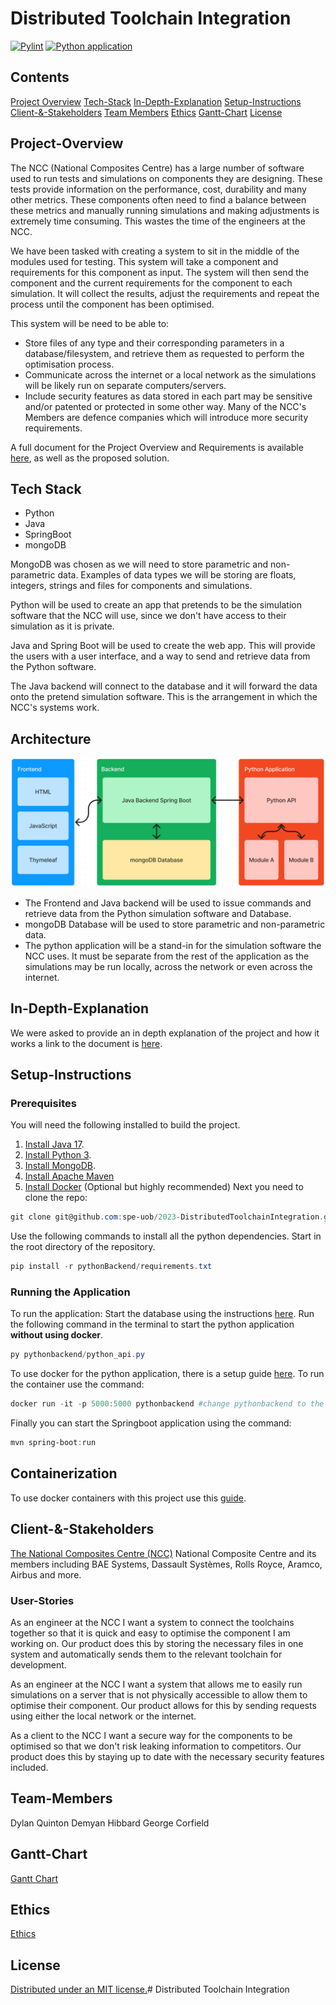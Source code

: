 # Distributed Toolchain Integration
[![Pylint](https://github.com/spe-uob/2023-DistributedToolchainIntegration/actions/workflows/pylint.yml/badge.svg?branch=dev)](https://github.com/spe-uob/2023-DistributedToolchainIntegration/actions/workflows/pylint.yml)
[![Python application](https://github.com/spe-uob/2023-DistributedToolchainIntegration/actions/workflows/python-app.yml/badge.svg)](https://github.com/spe-uob/2023-DistributedToolchainIntegration/actions/workflows/python-app.yml)
## Contents
[Project Overview](#Project-Overview)
[Tech-Stack](#Tech-stack)
[In-Depth-Explanation](#In-Depth-Explanation)
[Setup-Instructions](#Setup-instructions)
[Client-&-Stakeholders](#Client--Stakeholders)
[Team Members](#Team-Members)
[Ethics](#Ethics)
[Gantt-Chart](#Gantt-Chart)
[License](#License)
## Project-Overview
The NCC (National Composites Centre) has a large number of software used to run tests and simulations on components they are designing. These tests provide information on the performance, cost, durability and many other metrics. These components often need to find a balance between these metrics and manually running simulations and making adjustments is extremely time consuming. This wastes the time of the engineers at the NCC.

We have been tasked with creating a system to sit in the middle of the modules used for testing. This system will take a component and requirements for this component as input. The system will then send the component and the current requirements for the component to each simulation. It will collect the results, adjust the requirements and repeat the process until the component has been optimised.

This system will be need to be able to:
* Store files of any type and their corresponding parameters in a database/filesystem, and retrieve them as requested to perform the optimisation process.
* Communicate across the internet or a local network as the simulations will be likely run on separate computers/servers.
* Include security features as data stored in each part may be sensitive and/or patented or protected in some other way. Many of the NCC's Members are defence companies which will introduce more security requirements.

A full document for the Project Overview and Requirements is available [here](./documentation/ProjectOverviewAndRequirements.md), as well as the proposed solution.

## Tech Stack
* Python
* Java
* SpringBoot
* mongoDB

MongoDB was chosen as we will need to store parametric and non-parametric data. Examples of data types we will be storing are floats, integers, strings and files for components and simulations.

Python will be used to create an app that pretends to be the simulation software that the NCC will use, since we don't have access to their simulation as it is private.

Java and Spring Boot will be used to create the web app. This will provide the users with a user interface, and a way to send and retrieve data from the Python software.

The Java backend will connect to the database and it will forward the data onto the pretend simulation software. This is the arrangement in which the NCC's systems work.

## Architecture

![Architecture Diagram](/assets/archietectureDiagram.PNG  "Architecture Diagram")

* The Frontend and Java backend will be used to issue commands and retrieve data from the Python simulation software and Database.
* mongoDB Database will be used to store parametric and non-parametric data.
* The python application will be a stand-in for the simulation software the NCC uses. It must be separate from the rest of the application as the simulations may be run locally, across the network or even across the internet.

## In-Depth-Explanation
We were asked to provide an in depth explanation of the project and how it works a link to the document is [here](./documentation/InDepthExplanation.md).

## Setup-Instructions

### Prerequisites

You will need the following installed to build the project.
1. [Install Java 17](https://www.oracle.com/uk/java/technologies/downloads/#java17).
2. [Install Python 3](https://www.python.org/downloads/).
3. [Install MongoDB](./documentation/MongoDBinstructions.md).
4. [Install Apache Maven](https://maven.apache.org/download.cgi)
5. [Install Docker](https://docs.docker.com/engine/install/) (Optional but highly recommended)
Next you need to clone the repo:
```powershell
git clone git@github.com:spe-uob/2023-DistributedToolchainIntegration.git
```
Use the following commands to install all the python dependencies. Start in the root directory of the repository.
```powershell
pip install -r pythonBackend/requirements.txt
```
### Running the Application
To run the application:
Start the database using the instructions [here](./documentation/MongoDBinstructions.md).
Run the following command in the terminal to start the python application **without using docker**.
```powershell
py pythonbackend/python_api.py
```
To use docker for the python application, there is a setup guide [here](./documentation/Containerization.md).
To run the container use the command:
```powershell
docker run -it -p 5000:5000 pythonbackend #change pythonbackend to the container name you chose
```
Finally you can start the Springboot application using the command:
```powershell
mvn spring-boot:run
```

## Containerization

To use docker containers with this project use this [guide](./documentation/Containerization.md).

## Client-&-Stakeholders

[The National Composites Centre (NCC)](https://www.nccuk.com/)
National Composite Centre and its members including BAE Systems, Dassault Systèmes, Rolls Royce, Aramco, Airbus and more.

### User-Stories

As an engineer at the NCC I want a system to connect the toolchains together so that it is quick and easy to optimise the component I am working on. Our product does this by storing the necessary files in one system and automatically sends them to the relevant toolchain for development.

As an engineer at the NCC I want a system that allows me to easily run simulations on a server that is not physically accessible to allow them to optimise their component. Our product allows for this by sending requests using either the local network or the internet.

As a client to the NCC I want a secure way for the components to be optimised so that we don't risk leaking information to competitors. Our product does this by staying up to date with the necessary security features included.

## Team-Members

Dylan Quinton
Demyan Hibbard
George Corfield

## Gantt-Chart
[Gantt Chart](https://github.com/orgs/spe-uob/projects/119/views/2)

## Ethics

[Ethics](./documentation/ETHICS.md)

## License

[Distributed under an MIT license.](./documentation/LICENSE)# Distributed Toolchain Integration